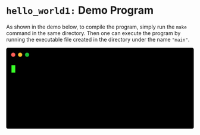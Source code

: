 # `hello_world1:` Demo Program

As shown in the demo below, to compile the program, simply run the `make` command in the same directory. Then one can execute the program by running the executable file created in the directory under the name `"main"`.

<p align="center">
  <img src="../_demos/hello_world1.svg" />
</p>
